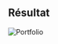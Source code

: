 ## Résultat
![Portfolio](https://github.com/Rayanne92/portfolio2024/assets/103422010/02a4fceb-e85f-4eac-84a8-200e042a11ca)
